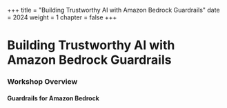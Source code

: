 +++
title = "Building Trustworthy AI with Amazon Bedrock Guardrails"
date = 2024
weight = 1
chapter = false
+++

# Building Trustworthy AI with Amazon Bedrock Guardrails

### Workshop Overview

#### Guardrails for Amazon Bedrock


